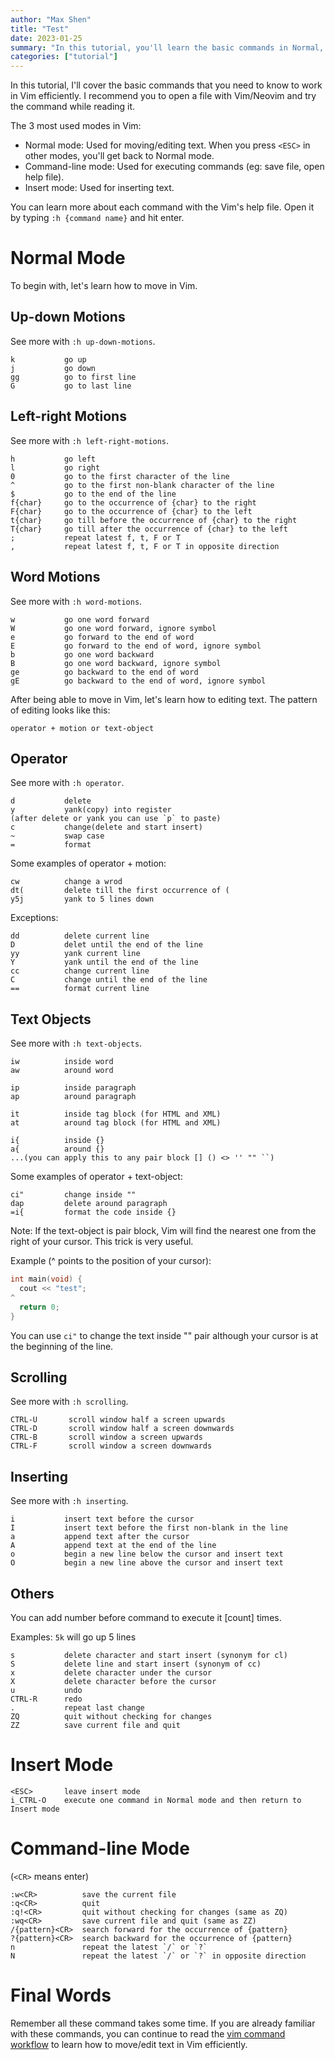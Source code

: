 ```yaml
---
author: "Max Shen"
title: "Test"
date: 2023-01-25
summary: "In this tutorial, you'll learn the basic commands in Normal, Command-line and Insert mode that you need to know to work in Vim efficiently."
categories: ["tutorial"]
---
```


In this tutorial, I'll cover the basic commands that you need to know to work in Vim efficiently. I recommend you to open a file with Vim/Neovim and try the command while reading it.

The 3 most used modes in Vim:

- Normal mode: Used for moving/editing text. When you press `<ESC>` in other modes, you'll get back to Normal mode.
- Command-line mode: Used for executing commands (eg: save file, open help file).
- Insert mode: Used for inserting text.

You can learn more about each command with the Vim's help file. Open it by typing `:h {command name}` and hit enter. 

# Normal Mode

To begin with, let's learn how to move in Vim.

## Up-down Motions

See more with `:h up-down-motions`.

```text
k           go up
j           go down
gg          go to first line
G           go to last line
```

## Left-right Motions

See more with `:h left-right-motions`.

```text
h           go left 
l           go right 
0           go to the first character of the line
^			go to the first non-blank character of the line
$           go to the end of the line
f{char}		go to the occurrence of {char} to the right
F{char}		go to the occurrence of {char} to the left
t{char}		go till before the occurrence of {char} to the right
T{char}		go till after the occurrence of {char} to the left
;			repeat latest f, t, F or T
,			repeat latest f, t, F or T in opposite direction
```

## Word Motions

See more with `:h word-motions`.

```text
w			go one word forward
W			go one word forward, ignore symbol
e			go forward to the end of word
E			go forward to the end of word, ignore symbol
b			go one word backward
B			go one word backward, ignore symbol
ge			go backward to the end of word
gE			go backward to the end of word, ignore symbol
```

After being able to move in Vim, let's learn how to editing text. The pattern of editing looks like this:

```text
operator + motion or text-object
```

## Operator

See more with `:h operator`.

```text
d           delete
y           yank(copy) into register
(after delete or yank you can use `p` to paste)
c           change(delete and start insert)
~           swap case
=           format
```

Some examples of operator + motion:
```text
cw          change a wrod
dt(         delete till the first occurrence of (
y5j         yank to 5 lines down
```

Exceptions:
```text
dd          delete current line
D           delet until the end of the line
yy          yank current line
Y           yank until the end of the line
cc          change current line
C           change until the end of the line
==          format current line
```

## Text Objects

See more with `:h text-objects`.

```text
iw          inside word
aw          around word 

ip          inside paragraph
ap          around paragraph 

it          inside tag block (for HTML and XML)
at          around tag block (for HTML and XML)

i{          inside {}
a{          around {}
...(you can apply this to any pair block [] () <> '' "" ``)
```

Some examples of operator + text-object:

```text
ci"         change inside ""
dap         delete around paragraph
=i{         format the code inside {}
```

Note: If the text-object is pair block, Vim will find the nearest one from the right of your cursor. This trick is very useful.

Example (^ points to the position of your cursor):

```cpp
int main(void) {
  cout << "test";
^
  return 0;
}
```

You can use `ci"` to change the text inside "" pair although your cursor is at the beginning of the line.

## Scrolling

See more with `:h scrolling`.

```text
CTRL-U       scroll window half a screen upwards
CTRL-D       scroll window half a screen downwards
CTRL-B       scroll window a screen upwards
CTRL-F       scroll window a screen downwards
```

## Inserting

See more with `:h inserting`.

```text
i           insert text before the cursor
I           insert text before the first non-blank in the line
a           append text after the cursor
A           append text at the end of the line
o           begin a new line below the cursor and insert text
O           begin a new line above the cursor and insert text
```

## Others

You can add number before command to execute it [count] times.

Examples: `5k` will go up 5 lines

```text
s           delete character and start insert (synonym for cl)
S           delete line and start insert (synonym of cc)
x           delete character under the cursor
X           delete character before the cursor
u           undo
CTRL-R      redo
.           repeat last change 
ZQ          quit without checking for changes
ZZ          save current file and quit
```

# Insert Mode

```text
<ESC>       leave insert mode
i_CTRL-O    execute one command in Normal mode and then return to Insert mode
```

# Command-line Mode

(`<CR>` means enter)
```text
:w<CR>          save the current file
:q<CR>          quit
:q!<CR>         quit without checking for changes (same as ZQ)
:wq<CR>         save current file and quit (same as ZZ)
/{pattern}<CR>  search forward for the occurrence of {pattern}
?{pattern}<CR>  search backward for the occurrence of {pattern}
n			    repeat the latest `/` or `?`
N			    repeat the latest `/` or `?` in opposite direction
```

# Final Words

Remember all these command takes some time. If you are already familiar with these commands, you can continue to read the [vim command workflow](/posts/vim-command-workflow) to learn how to move/edit text in Vim efficiently.
